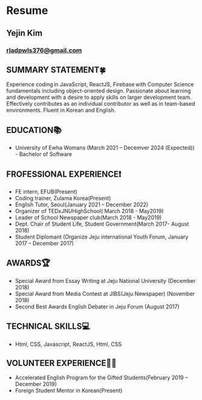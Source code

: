 Resume
=============
## Yejin Kim
### rladpwls376@gmail.com

 ## SUMMARY STATEMENT🍀
Experience coding in JavaScript, ReactJS, Firebase with Computer Science fundamentals including object-oriented design. Passionate about learning and development with a desire to apply skills on larger development team. Effectively contributes as an individual contributor as well as in team-based environments. Fluent in Korean and English.


 ## EDUCATION📚
* University of Ewha Womans (March 2021 – Decemver 2024 (Expected))
<br>- Bachelor of Software
 
 ## FROFESSIONAL EXPERIENCE❗
* FE intern, EFUB(Present)
* Coding trainer, Zulama Korea(Present)
* English Tutor, Seoul(January 2021 – December 2022)
* Organizer of TEDxJNUHighSchool( March 2018 - May2019)
* Leader of School Newspaper club(March 2018 - May2019)
* Dept. Chair of Student Life, Student Government(March 2017- August 2018)
* Student Diplomant (Organize Jeju international Youth Forum, January 2017 – December 2017)
 
 ## AWARDS🏆
* Special Award from Essay Writing at Jeju National University (December 2018)
* Special Award from Media Contest at JIBS(Jeju Newspaper) (November 2018)
* Second Best Awards English Debater in Jeju Forum	(August 2017)
  
 ## TECHNICAL SKILLS💻
* Html, CSS, Javascript, ReactJS, Html, CSS
   
 ## VOLUNTEER EXPERIENCE🤲🏻
 * Accelerated English Program for the Gifted Students(February 2019 – December 2019)
 * Foreign Student Mentor in Korean(Present)



